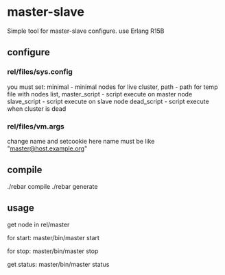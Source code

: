 master-slave
============

Simple tool for master-slave configure. use Erlang R15B

configure
---------

### rel/files/sys.config 
you must set:
minimal       - minimal nodes for live cluster,
path          - path for temp file with nodes list,
master_script - script execute on master node
slave_script  - script execute on slave node
dead_script   - script execute when cluster is dead

### rel/files/vm.args 
change name and setcookie here
name must be like "master@host.example.org"

compile
-------

./rebar compile ./rebar generate

usage
-----

get node in rel/master

for start: master/bin/master start

for stop: master/bin/master stop

get status: master/bin/master status
